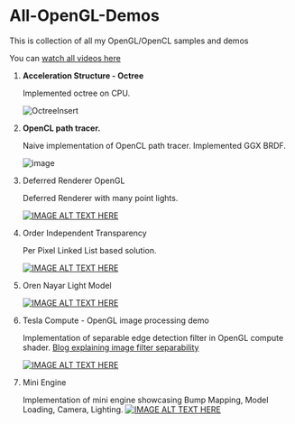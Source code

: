 # All-OpenGL-Demos
This is collection of all my OpenGL/OpenCL samples and demos

You can [watch all videos here](https://www.youtube.com/@paritosh72/videos)

1. **Acceleration Structure - Octree**

   Implemented octree on CPU.
   
   ![OctreeInsert](https://github.com/user-attachments/assets/a080cfb7-d55a-45c5-8bd4-6a7d25e71e4f)

2. **OpenCL path tracer.**

   Naive implementation of OpenCL path tracer. Implemented GGX BRDF.

   ![image](https://github.com/user-attachments/assets/46986c37-e4f2-46bd-a92f-12df2638ce6c)

3. Deferred Renderer OpenGL

   Deferred Renderer with many point lights.
   
   [![IMAGE ALT TEXT HERE](https://img.youtube.com/vi/4VFJP1MRuUs/0.jpg)](https://www.youtube.com/watch?v=4VFJP1MRuUs) 

4. Order Independent Transparency

   Per Pixel Linked List based solution.

   [![IMAGE ALT TEXT HERE](https://img.youtube.com/vi/ktaFRpAgSno/0.jpg)](https://www.youtube.com/watch?v=ktaFRpAgSno) 

5. Oren Nayar Light Model

   [![IMAGE ALT TEXT HERE](https://img.youtube.com/vi/a1llXPmVExw/0.jpg)](https://www.youtube.com/watch?v=a1llXPmVExw) 

6. Tesla Compute - OpenGL image processing demo

   Implementation of separable edge detection filter in OpenGL compute shader. [Blog explaining image filter separability](https://pixelclear.github.io/technical/post/2017/10/29/Understanding-Image-Filter-Seperability.html)

   [![IMAGE ALT TEXT HERE](https://img.youtube.com/vi/yVJW5H0Tk90/0.jpg)](https://www.youtube.com/watch?v=yVJW5H0Tk90)

7. Mini Engine

   Implementation of mini engine showcasing Bump Mapping, Model Loading, Camera, Lighting. [![IMAGE ALT TEXT HERE](https://img.youtube.com/vi/y6pST97CjXo/0.jpg)](https://www.youtube.com/watch?v=y6pST97CjXo)
   
